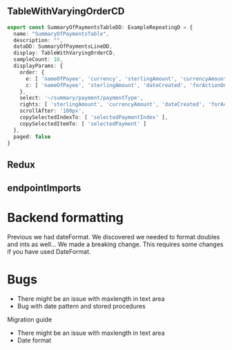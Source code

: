 
## TableWithVaryingOrderCD
```typescript
export const SummaryOfPaymentsTableDD: ExampleRepeatingD = {
  name: "SummaryOfPaymentsTable",
  description: "",
  dataDD: SummaryOfPaymentsLineDD,
  display: TableWithVaryingOrderCD,
  sampleCount: 10,
  displayParams: {
    order: {
      e: [ 'nameOfPayee', 'currency', 'sterlingAmount', 'currencyAmount', 'dateCreated', 'forActionOn', 'status' ],
      c: [ 'nameOfPayee', 'sterlingAmount', 'dateCreated', 'forActionOn', 'status' ],
    },
    select: '~/summary/payment/paymentType',
    rights: [ 'sterlingAmount', 'currencyAmount', 'dateCreated', 'forActionOn', 'status' ],
    scrollAfter: '100px',
    copySelectedIndexTo: [ 'selectedPaymentIndex' ],
    copySelectedItemTo: [ 'selectedPayment' ]
  },
  paged: false
}

```


## Redux

## endpointImports

# Backend formatting
Previous we had dateFormat. We discovered we needed to format doubles and ints as well...
We made a breaking change. This requires some changes if you have used DateFormat.


# Bugs 

* There might be an issue with maxlength in text area
* Bug with date pattern and stored procedures

Migration guide
* There might be an issue with maxlength in text area
* Date format
